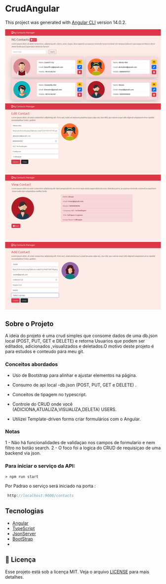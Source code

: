 # CrudAngular

This project was generated with [Angular CLI](https://github.com/angular/angular-cli) version 14.0.2.

![Preview-Screens](https://github.com/frankmagalhaes/CRUD-Angular/blob/master/Ng%20Contacts%20Manage.jpg)
![Preview-Screens](https://github.com/frankmagalhaes/CRUD-Angular/blob/master/editcontact.jpg)
![Preview-Screens](https://github.com/frankmagalhaes/CRUD-Angular/blob/master/viewcontact.jpg)
![Preview-Screens](https://github.com/frankmagalhaes/CRUD-Angular/blob/master/ng%20add%20contact.jpg)
## Sobre o Projeto

A ideia do projeto é uma crud simples que consome dados de uma db.json local (POST, PUT, GET e DELETE) e retorna Usuarios que podem ser editados, adicionados ,visualizados e deletados.O motivo deste projeto é para estudos e conteudo  para meu git.



### Conceitos abordados

- Uso de Bootstrap para alinhar e ajustar elementos na página.

- Consumo de api local -db.json (POST, PUT, GET e DELETE)  .

- Conceitos de tipagem no typescript.

- Controle do CRUD onde você (ADICIONA,ATUALIZA,VISUALIZA,DELETA) USERS.

- Utilizei Template-driven forms criar formulários com o Angular.



### Notas
1 - Não há funcionalidades de validaçao nos campos de formulario e nem filtro no botão search.
2 - O foco foi a logica do CRUD de requisiçao de uma backend via json.


### Para iniciar o serviço da API:

```shell script
> npm run start
```
Por Padrao o serviço será iniciado na porta :  
```js
 http://localhost:9000/contacts
```

## Tecnologias

-  [Angular](https://angular.io/)
-  [TypeScript](https://www.typescriptlang.org/)
-  [JsonServer](https://www.npmjs.com/package/json-server)
-  [BootStrap](https://getbootstrap.com/)
-  


## 📝 Licença

Esse projeto está sob a licença MIT. Veja o arquivo [LICENSE](LICENSE.md) para mais detalhes.
